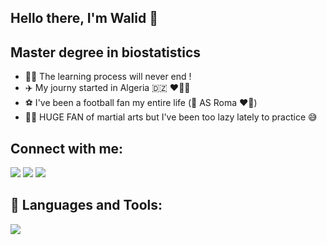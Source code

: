 ## Hello there, I'm Walid  👊 

## Master degree in biostatistics

- 👨‍💻 The learning process will never end !
- ✈️ My journy started in Algeria :algeria: ❤️🤍💚
- ⚽️ I've been a football fan my entire life (🐺 AS Roma ❤️💛)
- 🥊🥋 HUGE FAN of martial arts but I've been too lazy lately to practice 😅

## Connect with me:
<p align="left">
<a href = "https://www.linkedin.com/in/walid-kandouci-9b4172172/"><img src="https://img.icons8.com/fluent/48/000000/linkedin.png"/></a>
<a href = "https://www.facebook.com/WalidKanduci"><img src="https://img.icons8.com/fluent/48/000000/facebook.png"/></a>
<a href = "https://www.instagram.com/kandouci_walid/?hl=fr"><img src="https://img.icons8.com/fluent/48/000000/instagram-new.png"/></a>
</p>


## 🚀 Languages and Tools:

<p align="left"> 
   <a> <img src="https://img.icons8.com/color/48/000000/python--v2.png"/></a>
</p>


[linkedin]: https://www.linkedin.com/in/walid-kandouci-9b4172172/
[instagram]: https://www.instagram.com/kandouci_walid/?hl=fr
[facebook]: https://www.facebook.com/WalidKanduci/

